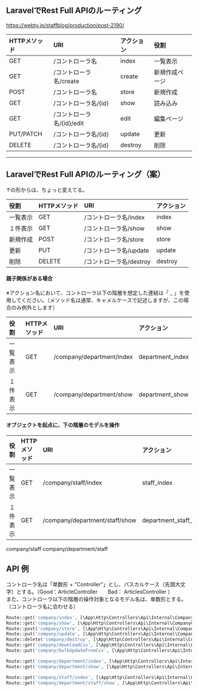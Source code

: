 ## LaravelでRest Full APIのルーティング
https://webty.jp/staffblog/production/post-2190/

|  HTTPメソッド   |  URI                       |  アクション    |  役割           |
|:---------------|:---------------------------|:--------------|:----------------|
|  GET           |  /コントローラ名            |  index         |  一覧表示       |
|  GET           |  /コントローラ名/create     |  create        |  新規作成ページ  |
|  POST          |  /コントローラ名            |  store         |  新規作成       |
|  GET           |  /コントローラ名/{id}       |  show          |  読み込み       |
|  GET           |  /コントローラ名/{id}/edit  |  edit          |  編集ページ     |
|  PUT/PATCH     |  /コントローラ名/{id}       |  update        |  更新          |
|  DELETE        |  /コントローラ名/{id}       |  destroy       |  削除          |

___________________________________________________________________________________________________
## LaravelでRest Full APIのルーティング（案）
↑の形からは、ちょっと変えてる。

|  役割      |  HTTPメソッド  |  URI                     |  アクション    |
|:----------|:---------------|:-------------------------|:--------------|
|  一覧表示  |  GET           |  /コントローラ名/index    |  index        |
|  １件表示  |  GET           |  /コントローラ名/show     |  show         |
|  新規作成  |  POST          |  /コントローラ名/store    |  store        |
|  更新      |  PUT           |  /コントローラ名/update   |  update       |
|  削除      |  DELETE        |  /コントローラ名/destroy  |  destroy      |


#### 親子関係がある場合
※アクション名において、コントローラ以下の階層を想定した連結は「 \_ 」を使用してください。（メソッド名は通常、キャメルケースで記述しますが、この場合のみ例外とします）  

|  役割      |  HTTPメソッド  |  URI                          |  アクション         |
|:----------|:---------------|:------------------------------|:-------------------|
|  一覧表示  |  GET           |  /company/department/index    |  department_index  |
|  １件表示  |  GET           |  /company/department/show     |  department_show   |



#### オブジェクトを起点に、下の階層のモデルを操作

|  役割      |  HTTPメソッド  |  URI                                |  アクション               |
|:----------|:---------------|:------------------------------------|:-------------------------|
|  一覧表示  |  GET           |  /company/staff/index               |  staff_index             |
|  １件表示  |  GET           |  /company/department/staff/show     |  department_staff_show   |


company/staff
company/department/staff


## API 例
コントローラ名は「単数形 + "Controller"」とし、パスカルケース（先頭大文字）とする。（Good：ArticleController　　Bad： ArticlesController ）  
また、コントローラ以下の階層の操作対象となるモデル名は、単数形とする。（コントローラ名に合わせる）  
```php
Route::get('company/index', [\App\Http\Controllers\Api\Internal\CompanyController::class, 'index']);
Route::get('company/show', [\App\Http\Controllers\Api\Internal\CompanyController::class, 'show']);
Route::post('company/store', [\App\Http\Controllers\Api\Internal\CompanyController::class, 'store']);
Route::put('company/update', [\App\Http\Controllers\Api\Internal\CompanyController::class, 'update']);
Route::delete('company/destroy', [\App\Http\Controllers\Api\Internal\CompanyController::class, 'destroy']);
Route::get('company/downloadCsv', [\App\Http\Controllers\Api\Internal\CompanyController::class, 'downloadCsv']);
Route::put('company/bulkUpdateFromCsv', [\App\Http\Controllers\Api\Internal\CompanyController::class, 'bulkUpdateFromCsv']);

Route::get('company/department/index', [\App\Http\Controllers\Api\Internal\CompanyController::class, 'department_index']);
Route::get('company/department/show', [\App\Http\Controllers\Api\Internal\CompanyController::class, 'department_show']);

Route::get('company/staff/index', [\App\Http\Controllers\Api\Internal\CompanyController::class, 'staff_index']);
Route::get('company/department/staff/show', [\App\Http\Controllers\Api\Internal\CompanyController::class, 'department_staff_show']);
```



